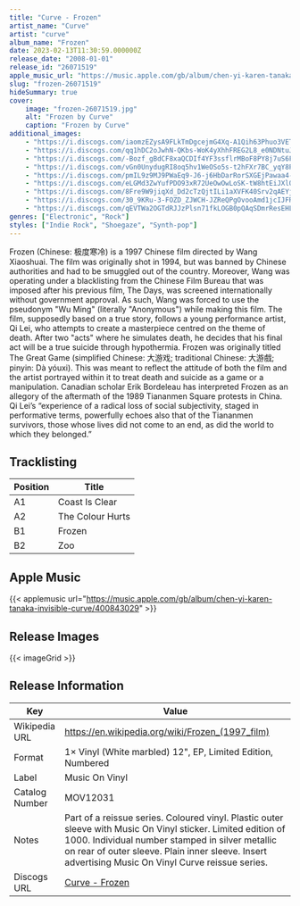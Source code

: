 ```yaml
---
title: "Curve - Frozen"
artist_name: "Curve"
artist: "curve"
album_name: "Frozen"
date: 2023-02-13T11:30:59.000000Z
release_date: "2008-01-01"
release_id: "26071519"
apple_music_url: "https://music.apple.com/gb/album/chen-yi-karen-tanaka-invisible-curve/400843029"
slug: "frozen-26071519"
hideSummary: true
cover:
    image: "frozen-26071519.jpg"
    alt: "Frozen by Curve"
    caption: "Frozen by Curve"
additional_images:
    - "https://i.discogs.com/iaomzEZysA9FLkTmDgcejmG4Xq-A1Qih63Phuo3VETQ/rs:fit/g:sm/q:90/h:595/w:600/czM6Ly9kaXNjb2dz/LWRhdGFiYXNlLWlt/YWdlcy9SLTI2MDcx/NTE5LTE2ODE5MDI2/OTEtMjE0NS5qcGVn.jpeg"
    - "https://i.discogs.com/qq1hDC2oJwhN-QKbs-WoK4yXhhFREG2L8_e0NDNtuJE/rs:fit/g:sm/q:90/h:594/w:600/czM6Ly9kaXNjb2dz/LWRhdGFiYXNlLWlt/YWdlcy9SLTI2MDcx/NTE5LTE2ODE5MDI2/OTItNjE3MS5qcGVn.jpeg"
    - "https://i.discogs.com/-Bozf_gBdCF8xaQCDIf4YF3ssflrMBoF8PY8j7uS6FY/rs:fit/g:sm/q:90/h:597/w:600/czM6Ly9kaXNjb2dz/LWRhdGFiYXNlLWlt/YWdlcy9SLTI2MDcx/NTE5LTE2ODE5MDI2/OTQtNjcwOC5qcGVn.jpeg"
    - "https://i.discogs.com/vGn0UnydugRI8oq5hv1WeOSo5s-t2hFXr7BC_yqY8PM/rs:fit/g:sm/q:90/h:597/w:600/czM6Ly9kaXNjb2dz/LWRhdGFiYXNlLWlt/YWdlcy9SLTI2MDcx/NTE5LTE2ODE5MDI2/OTYtNjYyOS5qcGVn.jpeg"
    - "https://i.discogs.com/pmIL9z9MJ9PWaEq9-J6-j6HbDarRorSXGEjPawaa4-M/rs:fit/g:sm/q:90/h:600/w:600/czM6Ly9kaXNjb2dz/LWRhdGFiYXNlLWlt/YWdlcy9SLTI2MDcx/NTE5LTE2ODE5MDI3/MDMtNTcwMC5qcGVn.jpeg"
    - "https://i.discogs.com/eLGMd3ZwYufPDO93xR72UeOwOwLoSK-tW8htEiJXlOg/rs:fit/g:sm/q:90/h:597/w:600/czM6Ly9kaXNjb2dz/LWRhdGFiYXNlLWlt/YWdlcy9SLTI2MDcx/NTE5LTE2ODE5MDI3/MDQtODY5MS5qcGVn.jpeg"
    - "https://i.discogs.com/8Fre9W9jiqXd_Dd2cTzQjtILi1aXVFK40Srv2qAEYj4/rs:fit/g:sm/q:90/h:600/w:600/czM6Ly9kaXNjb2dz/LWRhdGFiYXNlLWlt/YWdlcy9SLTI2MDcx/NTE5LTE2NzYxODg1/OTAtMTI4Mi5qcGVn.jpeg"
    - "https://i.discogs.com/30_9KRu-3-FOZD_ZJWCH-JZReQPgOvooAmd1jcIJFRo/rs:fit/g:sm/q:90/h:600/w:461/czM6Ly9kaXNjb2dz/LWRhdGFiYXNlLWlt/YWdlcy9SLTI2MDcx/NTE5LTE2ODE5MDI2/OTgtNjk3Ni5qcGVn.jpeg"
    - "https://i.discogs.com/qEVTWa2OGTdRJJzPlsn71fkLOGB0pQAqSDmrResEHLc/rs:fit/g:sm/q:90/h:600/w:600/czM6Ly9kaXNjb2dz/LWRhdGFiYXNlLWlt/YWdlcy9SLTI2MDcx/NTE5LTE2NzY1NTcy/OTMtMjk3Ny5qcGVn.jpeg"
genres: ["Electronic", "Rock"]
styles: ["Indie Rock", "Shoegaze", "Synth-pop"]
---
```


Frozen (Chinese: 极度寒冷) is a 1997 Chinese film directed by Wang Xiaoshuai. The film was originally shot in 1994, but was banned by Chinese authorities and had to be smuggled out of the country. Moreover, Wang was operating under a blacklisting from the Chinese Film Bureau that was imposed after his previous film, The Days, was screened internationally without government approval. As such, Wang was forced to use the pseudonym "Wu Ming" (literally "Anonymous") while making this film.
The film, supposedly based on a true story, follows a young performance artist, Qi Lei, who attempts to create a masterpiece centred on the theme of death. After two "acts" where he simulates death, he decides that his final act will be a true suicide through hypothermia.
Frozen was originally titled The Great Game (simplified Chinese: 大游戏; traditional Chinese: 大游戲; pinyin: Dà yóuxi). This was meant to reflect the attitude of both the film and the artist portrayed within it to treat death and suicide as a game or a manipulation.
Canadian scholar Erik Bordeleau has interpreted Frozen as an allegory of the aftermath of the 1989 Tiananmen Square protests in China. Qi Lei’s “experience of a radical loss of social subjectivity, staged in performative terms, powerfully echoes also that of the Tiananmen survivors, those whose lives did not come to an end, as did the world to which they belonged.”
        
        
    


## Tracklisting
| Position | Title |
|----------|--------|
| A1 | Coast Is Clear |
| A2 | The Colour Hurts |
| B1 | Frozen |
| B2 | Zoo |



## Apple Music
{{< applemusic url="https://music.apple.com/gb/album/chen-yi-karen-tanaka-invisible-curve/400843029" >}}<br>



## Release Images
{{< imageGrid >}}

## Release Information
|  Key           | Value                                                |
| ---------------| ---------------------------------------------------- |
| Wikipedia URL | https://en.wikipedia.org/wiki/Frozen_(1997_film) |
| Format         | 1× Vinyl (White marbled) 12", EP, Limited Edition, Numbered |
| Label          | Music On Vinyl |
| Catalog Number | MOV12031 |
| Notes | Part of a reissue series. Coloured vinyl. Plastic outer sleeve with Music On Vinyl sticker. Limited edition of 1000. Individual number stamped in silver metallic on rear of outer sleeve. Plain inner sleeve. Insert advertising Music On Vinyl Curve reissue series. |
| Discogs URL    | [Curve - Frozen](https://www.discogs.com/release/26071519-Curve-Frozen) |
